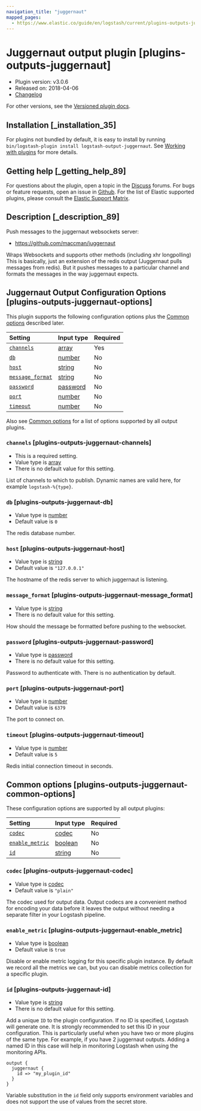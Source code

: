 ```yaml
---
navigation_title: "juggernaut"
mapped_pages:
  - https://www.elastic.co/guide/en/logstash/current/plugins-outputs-juggernaut.html
---
```


# Juggernaut output plugin [plugins-outputs-juggernaut]

* Plugin version: v3.0.6
* Released on: 2018-04-06
* [Changelog](https://github.com/logstash-plugins/logstash-output-juggernaut/blob/v3.0.6/CHANGELOG.md)

For other versions, see the [Versioned plugin docs](https://www.elastic.co/guide/en/logstash-versioned-plugins/current/output-juggernaut-index.html).

## Installation [_installation_35]

For plugins not bundled by default, it is easy to install by running `bin/logstash-plugin install logstash-output-juggernaut`. See [Working with plugins](https://www.elastic.co/guide/en/logstash/8.18/working-with-plugins.html) for more details.

## Getting help [_getting_help_89]

For questions about the plugin, open a topic in the [Discuss](http://discuss.elastic.co) forums. For bugs or feature requests, open an issue in [Github](https://github.com/logstash-plugins/logstash-output-juggernaut). For the list of Elastic supported plugins, please consult the [Elastic Support Matrix](https://www.elastic.co/support/matrix#logstash_plugins).

## Description [_description_89]

Push messages to the juggernaut websockets server:

* <https://github.com/maccman/juggernaut>

Wraps Websockets and supports other methods (including xhr longpolling) This is basically, just an extension of the redis output (Juggernaut pulls messages from redis). But it pushes messages to a particular channel and formats the messages in the way juggernaut expects.

## Juggernaut Output Configuration Options [plugins-outputs-juggernaut-options]

This plugin supports the following configuration options plus the [Common options](plugins-outputs-juggernaut.md#plugins-outputs-juggernaut-common-options) described later.

| Setting | Input type | Required |
| :- | :- | :- |
| [`channels`](plugins-outputs-juggernaut.md#plugins-outputs-juggernaut-channels) | [array](value-types.md#array) | Yes |
| [`db`](plugins-outputs-juggernaut.md#plugins-outputs-juggernaut-db) | [number](value-types.md#number) | No |
| [`host`](plugins-outputs-juggernaut.md#plugins-outputs-juggernaut-host) | [string](value-types.md#string) | No |
| [`message_format`](plugins-outputs-juggernaut.md#plugins-outputs-juggernaut-message_format) | [string](value-types.md#string) | No |
| [`password`](plugins-outputs-juggernaut.md#plugins-outputs-juggernaut-password) | [password](value-types.md#password) | No |
| [`port`](plugins-outputs-juggernaut.md#plugins-outputs-juggernaut-port) | [number](value-types.md#number) | No |
| [`timeout`](plugins-outputs-juggernaut.md#plugins-outputs-juggernaut-timeout) | [number](value-types.md#number) | No |

Also see [Common options](plugins-outputs-juggernaut.md#plugins-outputs-juggernaut-common-options) for a list of options supported by all output plugins.

### `channels` [plugins-outputs-juggernaut-channels]

* This is a required setting.
* Value type is [array](value-types.md#array)
* There is no default value for this setting.

List of channels to which to publish. Dynamic names are valid here, for example `logstash-%{type}`.

### `db` [plugins-outputs-juggernaut-db]

* Value type is [number](value-types.md#number)
* Default value is `0`

The redis database number.

### `host` [plugins-outputs-juggernaut-host]

* Value type is [string](value-types.md#string)
* Default value is `"127.0.0.1"`

The hostname of the redis server to which juggernaut is listening.

### `message_format` [plugins-outputs-juggernaut-message_format]

* Value type is [string](value-types.md#string)
* There is no default value for this setting.

How should the message be formatted before pushing to the websocket.

### `password` [plugins-outputs-juggernaut-password]

* Value type is [password](value-types.md#password)
* There is no default value for this setting.

Password to authenticate with. There is no authentication by default.

### `port` [plugins-outputs-juggernaut-port]

* Value type is [number](value-types.md#number)
* Default value is `6379`

The port to connect on.

### `timeout` [plugins-outputs-juggernaut-timeout]

* Value type is [number](value-types.md#number)
* Default value is `5`

Redis initial connection timeout in seconds.

## Common options [plugins-outputs-juggernaut-common-options]

These configuration options are supported by all output plugins:

| Setting | Input type | Required |
| :- | :- | :- |
| [`codec`](plugins-outputs-juggernaut.md#plugins-outputs-juggernaut-codec) | [codec](value-types.md#codec) | No |
| [`enable_metric`](plugins-outputs-juggernaut.md#plugins-outputs-juggernaut-enable_metric) | [boolean](value-types.md#boolean) | No |
| [`id`](plugins-outputs-juggernaut.md#plugins-outputs-juggernaut-id) | [string](value-types.md#string) | No |

### `codec` [plugins-outputs-juggernaut-codec]

* Value type is [codec](value-types.md#codec)
* Default value is `"plain"`

The codec used for output data. Output codecs are a convenient method for encoding your data before it leaves the output without needing a separate filter in your Logstash pipeline.

### `enable_metric` [plugins-outputs-juggernaut-enable_metric]

* Value type is [boolean](value-types.md#boolean)
* Default value is `true`

Disable or enable metric logging for this specific plugin instance. By default we record all the metrics we can, but you can disable metrics collection for a specific plugin.

### `id` [plugins-outputs-juggernaut-id]

* Value type is [string](value-types.md#string)
* There is no default value for this setting.

Add a unique `ID` to the plugin configuration. If no ID is specified, Logstash will generate one. It is strongly recommended to set this ID in your configuration. This is particularly useful when you have two or more plugins of the same type. For example, if you have 2 juggernaut outputs. Adding a named ID in this case will help in monitoring Logstash when using the monitoring APIs.

```
output {
  juggernaut {
    id => "my_plugin_id"
  }
}
```

Variable substitution in the `id` field only supports environment variables and does not support the use of values from the secret store.
